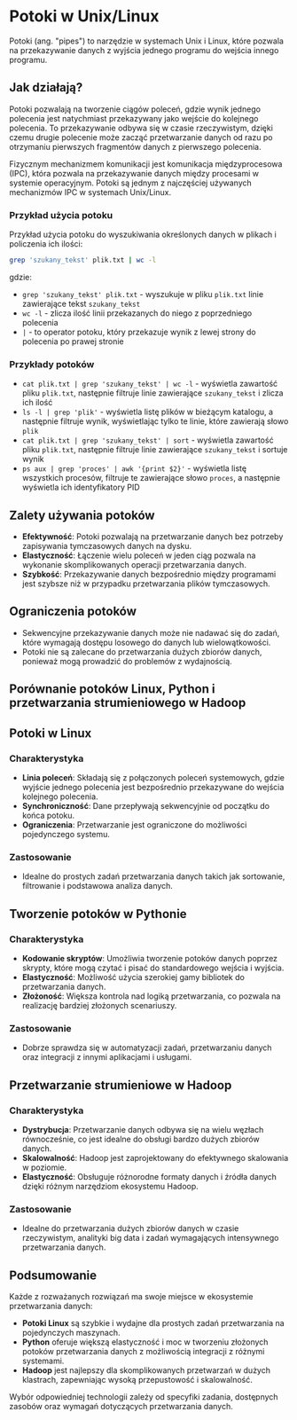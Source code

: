 # Potoki w Unix/Linux

Potoki (ang. "pipes") to narzędzie w systemach Unix i Linux, które pozwala na przekazywanie danych 
z wyjścia jednego programu do wejścia innego programu. 


## Jak działają?

Potoki pozwalają na tworzenie ciągów poleceń, gdzie wynik jednego polecenia jest natychmiast przekazywany 
jako wejście do kolejnego polecenia. To przekazywanie odbywa się w czasie rzeczywistym, dzięki czemu drugie 
polecenie może zacząć przetwarzanie danych od razu po otrzymaniu pierwszych fragmentów danych z pierwszego polecenia.

Fizycznym mechanizmem komunikacji jest komunikacja międzyprocesowa (IPC), która pozwala na przekazywanie danych między
procesami w systemie operacyjnym. Potoki są jednym z najczęściej używanych mechanizmów IPC w systemach Unix/Linux.


### Przykład użycia potoku

Przykład użycia potoku do wyszukiwania określonych danych w plikach i policzenia ich ilości:

```bash
grep 'szukany_tekst' plik.txt | wc -l
```

gdzie:

- `grep 'szukany_tekst' plik.txt` - wyszukuje w pliku `plik.txt` linie zawierające tekst `szukany_tekst`
- `wc -l` - zlicza ilość linii przekazanych do niego z poprzedniego polecenia
- `|` - to operator potoku, który przekazuje wynik z lewej strony do polecenia po prawej stronie


### Przykłady potoków

- `cat plik.txt | grep 'szukany_tekst' | wc -l` - wyświetla zawartość pliku `plik.txt`, następnie filtruje linie zawierające `szukany_tekst` i zlicza ich ilość
- `ls -l | grep 'plik'` - wyświetla listę plików w bieżącym katalogu, a następnie filtruje wynik, wyświetlając tylko te linie, które zawierają słowo `plik`
- `cat plik.txt | grep 'szukany_tekst' | sort` - wyświetla zawartość pliku `plik.txt`, następnie filtruje linie zawierające `szukany_tekst` i sortuje wynik
- `ps aux | grep 'proces' | awk '{print $2}'` - wyświetla listę wszystkich procesów, filtruje te zawierające słowo `proces`, a następnie wyświetla ich identyfikatory PID


## Zalety używania potoków

* **Efektywność**: Potoki pozwalają na przetwarzanie danych bez potrzeby zapisywania tymczasowych danych na dysku.
* **Elastyczność**: Łączenie wielu poleceń w jeden ciąg pozwala na wykonanie skomplikowanych operacji przetwarzania danych.
* **Szybkość**: Przekazywanie danych bezpośrednio między programami jest szybsze niż w przypadku przetwarzania plików tymczasowych.


## Ograniczenia potoków

* Sekwencyjne przekazywanie danych może nie nadawać się do zadań, które wymagają dostępu losowego do danych lub wielowątkowości.
* Potoki nie są zalecane do przetwarzania dużych zbiorów danych, ponieważ mogą prowadzić do problemów z wydajnością.


## Porównanie potoków Linux, Python i przetwarzania strumieniowego w Hadoop

## Potoki w Linux

### Charakterystyka
- **Linia poleceń**: Składają się z połączonych poleceń systemowych, gdzie wyjście jednego polecenia jest bezpośrednio przekazywane do wejścia kolejnego polecenia.
- **Synchroniczność**: Dane przepływają sekwencyjnie od początku do końca potoku.
- **Ograniczenia**: Przetwarzanie jest ograniczone do możliwości pojedynczego systemu.

### Zastosowanie
- Idealne do prostych zadań przetwarzania danych takich jak sortowanie, filtrowanie i podstawowa analiza danych.

## Tworzenie potoków w Pythonie

### Charakterystyka
- **Kodowanie skryptów**: Umożliwia tworzenie potoków danych poprzez skrypty, które mogą czytać i pisać do standardowego wejścia i wyjścia.
- **Elastyczność**: Możliwość użycia szerokiej gamy bibliotek do przetwarzania danych.
- **Złożoność**: Większa kontrola nad logiką przetwarzania, co pozwala na realizację bardziej złożonych scenariuszy.

### Zastosowanie
- Dobrze sprawdza się w automatyzacji zadań, przetwarzaniu danych oraz integracji z innymi aplikacjami i usługami.

## Przetwarzanie strumieniowe w Hadoop

### Charakterystyka
- **Dystrybucja**: Przetwarzanie danych odbywa się na wielu węzłach równocześnie, co jest idealne do obsługi bardzo dużych zbiorów danych.
- **Skalowalność**: Hadoop jest zaprojektowany do efektywnego skalowania w poziomie.
- **Elastyczność**: Obsługuje różnorodne formaty danych i źródła danych dzięki różnym narzędziom ekosystemu Hadoop.

### Zastosowanie
- Idealne do przetwarzania dużych zbiorów danych w czasie rzeczywistym, analityki big data i zadań wymagających intensywnego przetwarzania danych.

## Podsumowanie

Każde z rozważanych rozwiązań ma swoje miejsce w ekosystemie przetwarzania danych:

- **Potoki Linux** są szybkie i wydajne dla prostych zadań przetwarzania na pojedynczych maszynach.
- **Python** oferuje większą elastyczność i moc w tworzeniu złożonych potoków przetwarzania danych z możliwością integracji z różnymi systemami.
- **Hadoop** jest najlepszy dla skomplikowanych przetwarzań w dużych klastrach, zapewniając wysoką przepustowość i skalowalność.

Wybór odpowiedniej technologii zależy od specyfiki zadania, dostępnych zasobów oraz wymagań dotyczących przetwarzania danych.
